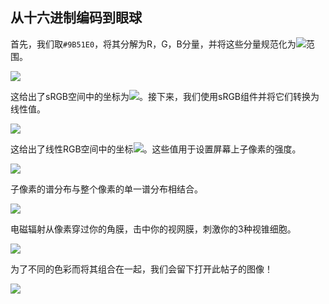 ## 从十六进制编码到眼球

首先，我们取`#9B51E0`，将其分解为R，G，B分量，并将这些分量规范化为![](../svg/35.svg)范围。

![](../image/summary1.png)

这给出了sRGB空间中的坐标为![](../svg/20.svg)。接下来，我们使用sRGB组件并将它们转换为线性值。

![](../image/summary2.png)

这给出了线性RGB空间中的坐标![](../svg/36.svg)。这些值用于设置屏幕上子像素的强度。

![](../image/summary3.png)

子像素的谱分布与整个像素的单一谱分布相结合。

![](../image/summary4.png)

电磁辐射从像素穿过你的角膜，击中你的视网膜，刺激你的3种视锥细胞。

![](../image/summary5.png)

为了不同的色彩而将其组合在一起，我们会留下打开此帖子的图像！

![](../image/Hero.png)

